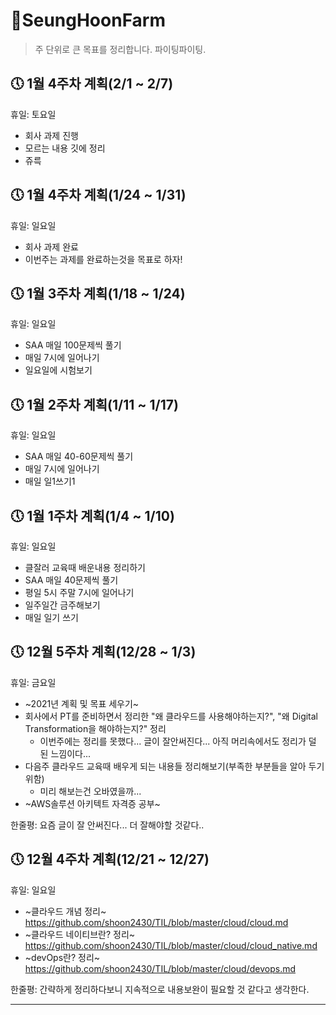 # 🌱SeungHoonFarm
> 주 단위로 큰 목표를 정리합니다. 파이팅파이팅.

## 🕔 1월 4주차 계획(2/1 ~ 2/7)

휴일: 토요일

* 회사 과제 진행
* 모르는 내용 깃에 정리
* 쥬륵

## 🕔 1월 4주차 계획(1/24 ~ 1/31)

휴일: 일요일

* 회사 과제 완료
* 이번주는 과제를 완료하는것을 목표로 하자!

## 🕔 1월 3주차 계획(1/18 ~ 1/24)

휴일: 일요일

* SAA 매일 100문제씩 풀기
* 매일 7시에 일어나기
* 일요일에 시험보기

## 🕔 1월 2주차 계획(1/11 ~ 1/17)

휴일: 일요일

* SAA 매일 40-60문제씩 풀기
* 매일 7시에 일어나기
* 매일 일1쓰기1

## 🕔 1월 1주차 계획(1/4 ~ 1/10)

휴일: 일요일

* 클잘러 교육때 배운내용 정리하기
* SAA 매일 40문제씩 풀기
* 평일 5시 주말 7시에 일어나기
* 일주일간 금주해보기
* 매일 일기 쓰기

## 🕔 12월 5주차 계획(12/28 ~ 1/3)

휴일: 금요일

* ~2021년 계획 및 목표 세우기~
* 회사에서 PT를 준비하면서 정리한 "왜 클라우드를 사용해야하는지?", "왜 Digital Transformation을 해야하는지?" 정리
  * 이번주에는 정리를 못했다... 글이 잘안써진다... 아직 머리속에서도 정리가 덜 된 느낌이다...
* 다음주 클라우드 교육때 배우게 되는 내용들 정리해보기(부족한 부분들을 알아 두기 위함)
  * 미리 해보는건 오바였을까... 
* ~AWS솔루션 아키텍트 자격증 공부~

한줄평: 요즘 글이 잘 안써진다... 더 잘해야할 것같다..


## 🕔 12월 4주차 계획(12/21 ~ 12/27)

휴일: 일요일

* ~클라우드 개념 정리~ https://github.com/shoon2430/TIL/blob/master/cloud/cloud.md
* ~클라우드 네이티브란? 정리~ https://github.com/shoon2430/TIL/blob/master/cloud/cloud_native.md
* ~devOps란? 정리~ https://github.com/shoon2430/TIL/blob/master/cloud/devops.md

한줄평: 간략하게 정리하다보니 지속적으로 내용보완이 필요할 것 같다고 생각한다.

---

